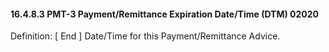 #### 16.4.8.3 PMT-3 Payment/Remittance Expiration Date/Time (DTM) 02020

Definition: [ End ] Date/Time for this Payment/Remittance Advice.
